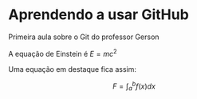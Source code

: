 # Aprendendo a usar GitHub

Primeira aula sobre o Git do professor Gerson


A equação de Einstein é $E=mc^2$


Uma equação em destaque fica assim:


$$F = \int_a^bf(x)dx$$


